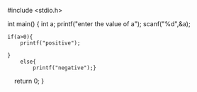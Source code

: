 #include <stdio.h>

int main()
{
    int a;
    printf("enter the value of a");
    scanf("%d",&a);
    
    if(a>0){
        printf("positive");
        
    }
        else{
            printf("negative");}
        
        
    

    return 0;
}
